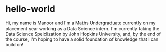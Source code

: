 # hello-world

Hi, my name is Manoor and I'm a Maths Undergraduate currently on my placement year working as a Data Science intern. I'm currently taking the Data Science Speiclization by John Hopkins University, and, by the end of the course, I'm hoping to have a solid foundation of knowledge that I can build on!
